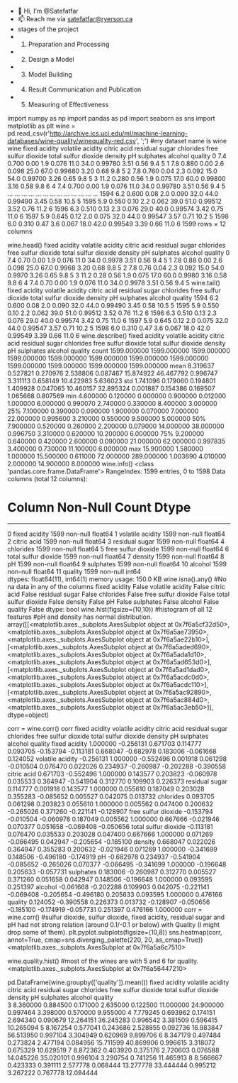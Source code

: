 - 👋 Hi, I’m @Satefatfar
- 📫 Reach me via satefatfar@ryerson.ca
- stages of the project
- 1. Preparation and Processing
- 2. Design a Model
- 3. Model Building
- 4. Result Communication and Publication
- 5. Measuring of Effectiveness
<!---
Satefatfar/Satefatfar is a ✨ special ✨ repository because its `README.md` (this file) appears on your GitHub profile.
You can click the Preview link to take a look at your changes.
--->
import numpy as np
import pandas as pd 
import seaborn as sns
import matplotlib as plt
wine = pd.read_csv(r'http://archive.ics.uci.edu/ml/machine-learning-databases/wine-quality/winequality-red.csv', ';') #my dataset name is wine
wine
fixed acidity	volatile acidity	citric acid	residual sugar	chlorides	free sulfur dioxide	total sulfur dioxide	density	pH	sulphates	alcohol	quality
0	7.4	0.700	0.00	1.9	0.076	11.0	34.0	0.99780	3.51	0.56	9.4	5
1	7.8	0.880	0.00	2.6	0.098	25.0	67.0	0.99680	3.20	0.68	9.8	5
2	7.8	0.760	0.04	2.3	0.092	15.0	54.0	0.99700	3.26	0.65	9.8	5
3	11.2	0.280	0.56	1.9	0.075	17.0	60.0	0.99800	3.16	0.58	9.8	6
4	7.4	0.700	0.00	1.9	0.076	11.0	34.0	0.99780	3.51	0.56	9.4	5
...	...	...	...	...	...	...	...	...	...	...	...	...
1594	6.2	0.600	0.08	2.0	0.090	32.0	44.0	0.99490	3.45	0.58	10.5	5
1595	5.9	0.550	0.10	2.2	0.062	39.0	51.0	0.99512	3.52	0.76	11.2	6
1596	6.3	0.510	0.13	2.3	0.076	29.0	40.0	0.99574	3.42	0.75	11.0	6
1597	5.9	0.645	0.12	2.0	0.075	32.0	44.0	0.99547	3.57	0.71	10.2	5
1598	6.0	0.310	0.47	3.6	0.067	18.0	42.0	0.99549	3.39	0.66	11.0	6
1599 rows × 12 columns

wine.head()
fixed acidity	volatile acidity	citric acid	residual sugar	chlorides	free sulfur dioxide	total sulfur dioxide	density	pH	sulphates	alcohol	quality
0	7.4	0.70	0.00	1.9	0.076	11.0	34.0	0.9978	3.51	0.56	9.4	5
1	7.8	0.88	0.00	2.6	0.098	25.0	67.0	0.9968	3.20	0.68	9.8	5
2	7.8	0.76	0.04	2.3	0.092	15.0	54.0	0.9970	3.26	0.65	9.8	5
3	11.2	0.28	0.56	1.9	0.075	17.0	60.0	0.9980	3.16	0.58	9.8	6
4	7.4	0.70	0.00	1.9	0.076	11.0	34.0	0.9978	3.51	0.56	9.4	5
wine.tail()
fixed acidity	volatile acidity	citric acid	residual sugar	chlorides	free sulfur dioxide	total sulfur dioxide	density	pH	sulphates	alcohol	quality
1594	6.2	0.600	0.08	2.0	0.090	32.0	44.0	0.99490	3.45	0.58	10.5	5
1595	5.9	0.550	0.10	2.2	0.062	39.0	51.0	0.99512	3.52	0.76	11.2	6
1596	6.3	0.510	0.13	2.3	0.076	29.0	40.0	0.99574	3.42	0.75	11.0	6
1597	5.9	0.645	0.12	2.0	0.075	32.0	44.0	0.99547	3.57	0.71	10.2	5
1598	6.0	0.310	0.47	3.6	0.067	18.0	42.0	0.99549	3.39	0.66	11.0	6
wine.describe()
fixed acidity	volatile acidity	citric acid	residual sugar	chlorides	free sulfur dioxide	total sulfur dioxide	density	pH	sulphates	alcohol	quality
count	1599.000000	1599.000000	1599.000000	1599.000000	1599.000000	1599.000000	1599.000000	1599.000000	1599.000000	1599.000000	1599.000000	1599.000000
mean	8.319637	0.527821	0.270976	2.538806	0.087467	15.874922	46.467792	0.996747	3.311113	0.658149	10.422983	5.636023
std	1.741096	0.179060	0.194801	1.409928	0.047065	10.460157	32.895324	0.001887	0.154386	0.169507	1.065668	0.807569
min	4.600000	0.120000	0.000000	0.900000	0.012000	1.000000	6.000000	0.990070	2.740000	0.330000	8.400000	3.000000
25%	7.100000	0.390000	0.090000	1.900000	0.070000	7.000000	22.000000	0.995600	3.210000	0.550000	9.500000	5.000000
50%	7.900000	0.520000	0.260000	2.200000	0.079000	14.000000	38.000000	0.996750	3.310000	0.620000	10.200000	6.000000
75%	9.200000	0.640000	0.420000	2.600000	0.090000	21.000000	62.000000	0.997835	3.400000	0.730000	11.100000	6.000000
max	15.900000	1.580000	1.000000	15.500000	0.611000	72.000000	289.000000	1.003690	4.010000	2.000000	14.900000	8.000000
wine.info()
<class 'pandas.core.frame.DataFrame'>
RangeIndex: 1599 entries, 0 to 1598
Data columns (total 12 columns):
 #   Column                Non-Null Count  Dtype  
---  ------                --------------  -----  
 0   fixed acidity         1599 non-null   float64
 1   volatile acidity      1599 non-null   float64
 2   citric acid           1599 non-null   float64
 3   residual sugar        1599 non-null   float64
 4   chlorides             1599 non-null   float64
 5   free sulfur dioxide   1599 non-null   float64
 6   total sulfur dioxide  1599 non-null   float64
 7   density               1599 non-null   float64
 8   pH                    1599 non-null   float64
 9   sulphates             1599 non-null   float64
 10  alcohol               1599 non-null   float64
 11  quality               1599 non-null   int64  
dtypes: float64(11), int64(1)
memory usage: 150.0 KB
wine.isna().any() #No na data in any of the columns
fixed acidity           False
volatile acidity        False
citric acid             False
residual sugar          False
chlorides               False
free sulfur dioxide     False
total sulfur dioxide    False
density                 False
pH                      False
sulphates               False
alcohol                 False
quality                 False
dtype: bool
wine.hist(figsize=(10,10)) #histogram of all 12 features
#pH and density has normal distribution.
array([[<matplotlib.axes._subplots.AxesSubplot object at 0x7f6a5cf32d50>,
        <matplotlib.axes._subplots.AxesSubplot object at 0x7f6a5ae73950>,
        <matplotlib.axes._subplots.AxesSubplot object at 0x7f6a5ae22b10>],
       [<matplotlib.axes._subplots.AxesSubplot object at 0x7f6a5aded690>,
        <matplotlib.axes._subplots.AxesSubplot object at 0x7f6a5ada1d10>,
        <matplotlib.axes._subplots.AxesSubplot object at 0x7f6a5ad653d0>],
       [<matplotlib.axes._subplots.AxesSubplot object at 0x7f6a5ad1dad0>,
        <matplotlib.axes._subplots.AxesSubplot object at 0x7f6a5acdc0d0>,
        <matplotlib.axes._subplots.AxesSubplot object at 0x7f6a5acdc110>],
       [<matplotlib.axes._subplots.AxesSubplot object at 0x7f6a5ac92890>,
        <matplotlib.axes._subplots.AxesSubplot object at 0x7f6a5ac884d0>,
        <matplotlib.axes._subplots.AxesSubplot object at 0x7f6a5ac3eb50>]],
      dtype=object)

corr = wine.corr()
corr
fixed acidity	volatile acidity	citric acid	residual sugar	chlorides	free sulfur dioxide	total sulfur dioxide	density	pH	sulphates	alcohol	quality
fixed acidity	1.000000	-0.256131	0.671703	0.114777	0.093705	-0.153794	-0.113181	0.668047	-0.682978	0.183006	-0.061668	0.124052
volatile acidity	-0.256131	1.000000	-0.552496	0.001918	0.061298	-0.010504	0.076470	0.022026	0.234937	-0.260987	-0.202288	-0.390558
citric acid	0.671703	-0.552496	1.000000	0.143577	0.203823	-0.060978	0.035533	0.364947	-0.541904	0.312770	0.109903	0.226373
residual sugar	0.114777	0.001918	0.143577	1.000000	0.055610	0.187049	0.203028	0.355283	-0.085652	0.005527	0.042075	0.013732
chlorides	0.093705	0.061298	0.203823	0.055610	1.000000	0.005562	0.047400	0.200632	-0.265026	0.371260	-0.221141	-0.128907
free sulfur dioxide	-0.153794	-0.010504	-0.060978	0.187049	0.005562	1.000000	0.667666	-0.021946	0.070377	0.051658	-0.069408	-0.050656
total sulfur dioxide	-0.113181	0.076470	0.035533	0.203028	0.047400	0.667666	1.000000	0.071269	-0.066495	0.042947	-0.205654	-0.185100
density	0.668047	0.022026	0.364947	0.355283	0.200632	-0.021946	0.071269	1.000000	-0.341699	0.148506	-0.496180	-0.174919
pH	-0.682978	0.234937	-0.541904	-0.085652	-0.265026	0.070377	-0.066495	-0.341699	1.000000	-0.196648	0.205633	-0.057731
sulphates	0.183006	-0.260987	0.312770	0.005527	0.371260	0.051658	0.042947	0.148506	-0.196648	1.000000	0.093595	0.251397
alcohol	-0.061668	-0.202288	0.109903	0.042075	-0.221141	-0.069408	-0.205654	-0.496180	0.205633	0.093595	1.000000	0.476166
quality	0.124052	-0.390558	0.226373	0.013732	-0.128907	-0.050656	-0.185100	-0.174919	-0.057731	0.251397	0.476166	1.000000
corr = wine.corr() #sulfur dioxide, sulfur dioxide, fixed acidity, residual sugar and pH had not strong relation (around 0.1/-0.1 or below) with Quality (I might drop some of them).
plt.pyplot.subplots(figsize=(10,8))
sns.heatmap(corr, annot=True, cmap=sns.diverging_palette(220, 20, as_cmap=True)) 
<matplotlib.axes._subplots.AxesSubplot at 0x7f6a5a6c7510>

wine.quality.hist() #most of the wines are with 5 and 6 for quality.
<matplotlib.axes._subplots.AxesSubplot at 0x7f6a56447210>

pd.DataFrame(wine.groupby(['quality']).mean())
fixed acidity	volatile acidity	citric acid	residual sugar	chlorides	free sulfur dioxide	total sulfur dioxide	density	pH	sulphates	alcohol
quality											
3	8.360000	0.884500	0.171000	2.635000	0.122500	11.000000	24.900000	0.997464	3.398000	0.570000	9.955000
4	7.779245	0.693962	0.174151	2.694340	0.090679	12.264151	36.245283	0.996542	3.381509	0.596415	10.265094
5	8.167254	0.577041	0.243686	2.528855	0.092736	16.983847	56.513950	0.997104	3.304949	0.620969	9.899706
6	8.347179	0.497484	0.273824	2.477194	0.084956	15.711599	40.869906	0.996615	3.318072	0.675329	10.629519
7	8.872362	0.403920	0.375176	2.720603	0.076588	14.045226	35.020101	0.996104	3.290754	0.741256	11.465913
8	8.566667	0.423333	0.391111	2.577778	0.068444	13.277778	33.444444	0.995212	3.267222	0.767778	12.094444
